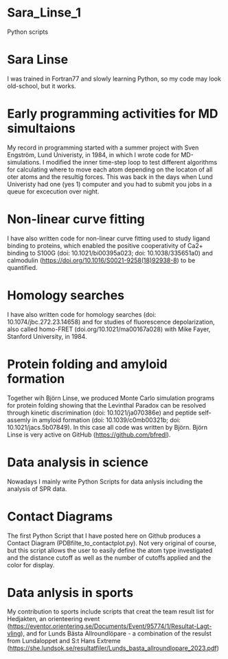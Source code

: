 # Sara_Linse_1
Python scripts

# Sara Linse
I was trained in Fortran77 and slowly learning Python, so my code may look old-school, but it works.
#
# Early programming activities for MD simultaions
My record in programming started with a summer project with Sven Engström, Lund Univeristy, in 1984, in which I wrote code for MD-simulations.
I modified the inner time-step loop to test different algorithms for calculating where to move each atom
depending on the locaton of all oter atoms and the resultig forces.
This was back in the days when Lund Univeristy had one (yes 1) computer and you had to submit you
jobs in a queue for excecution over night.
# Non-linear curve fitting 
I have also written code for non-linear curve fitting used to study ligand binding to proteins, which enabled the
positive cooperativity of Ca2+ binding to S100G (doi: 10.1021/bi00395a023; doi: 10.1038/335651a0) 
and calmodulin (https://doi.org/10.1016/S0021-9258(18)92938-8) to be quantified.
# Homology searches
I have also written code for homology searches (doi: 10.1074/jbc.272.23.14658) and for studies of fluorescence depolarization, also called homo-FRET (doi.org/10.1021/ma00167a028) with Mike Fayer, Stanford University, in 1984.
# Protein folding and amyloid formation
Together wih Björn Linse, we produced Monte Carlo simulation programs for protein folding
showing that the Levinthal Paradox can be resolved through kinetic discrimination (doi: 10.1021/ja070386e) 
and peptide self-assemly in amyloid formation (doi: 10.1039/c0mb00321b; doi: 10.1021/jacs.5b07849).
In this case all code was written by Björn. Björn Linse is very active on GitHub (https://github.com/bfredl).
# Data analysis in science 
Nowadays I mainly write Python Scripts for data anlysis including the analysis of SPR data. 
# Contact Diagrams
The first Python Script that I have posted here on Github produces a Contact Diagram (PDBfilte_to_contactplot.py).
Not very original of course, but this script allows the user to easily define the atom type investigated and the distance cutoff
as well as the number of cutoffs applied and the color for display.

# Data anlysis in sports
My contribution to sports include scripts that creat the team result list for Hedjakten,
an orienteering event (https://eventor.orientering.se/Documents/Event/95774/1/Resultat-Lagt-vling),
and for Lunds Bästa Allroundlöpare - a combination of the resulst from Lundaloppet and 
S:t Hans Extreme (https://she.lundsok.se/resultatfiler/Lunds_basta_allroundlopare_2023.pdf)
